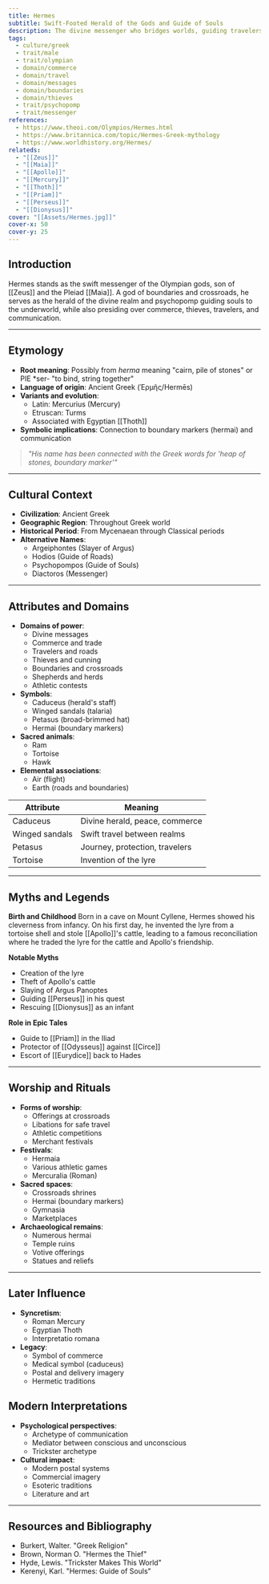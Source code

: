 ```yaml
---
title: Hermes
subtitle: Swift-Footed Herald of the Gods and Guide of Souls
description: The divine messenger who bridges worlds, guiding travelers, merchants, and souls with his winged sandals and golden caduceus
tags:
  - culture/greek
  - trait/male
  - trait/olympian
  - domain/commerce
  - domain/travel
  - domain/messages
  - domain/boundaries
  - domain/thieves
  - trait/psychopomp
  - trait/messenger
references:
  - https://www.theoi.com/Olympios/Hermes.html
  - https://www.britannica.com/topic/Hermes-Greek-mythology
  - https://www.worldhistory.org/Hermes/
relateds:
  - "[[Zeus]]"
  - "[[Maia]]"
  - "[[Apollo]]"
  - "[[Mercury]]"
  - "[[Thoth]]"
  - "[[Priam]]"
  - "[[Perseus]]"
  - "[[Dionysus]]"
cover: "[[Assets/Hermes.jpg]]"
cover-x: 50
cover-y: 25
---
```

## Introduction
Hermes stands as the swift messenger of the Olympian gods, son of [[Zeus]] and the Pleiad [[Maia]]. A god of boundaries and crossroads, he serves as the herald of the divine realm and psychopomp guiding souls to the underworld, while also presiding over commerce, thieves, travelers, and communication.

---

## Etymology

- **Root meaning**: Possibly from *herma* meaning "cairn, pile of stones" or PIE *ser- "to bind, string together"
- **Language of origin**: Ancient Greek (Ἑρμῆς/Hermēs)
- **Variants and evolution**:
  - Latin: Mercurius (Mercury)
  - Etruscan: Turms
  - Associated with Egyptian [[Thoth]]
- **Symbolic implications**: Connection to boundary markers (hermai) and communication

> _"His name has been connected with the Greek words for 'heap of stones, boundary marker'"_

---

## Cultural Context

- **Civilization**: Ancient Greek
- **Geographic Region**: Throughout Greek world
- **Historical Period**: From Mycenaean through Classical periods
- **Alternative Names**:
  - Argeiphontes (Slayer of Argus)
  - Hodios (Guide of Roads)
  - Psychopompos (Guide of Souls)
  - Diactoros (Messenger)

---

## Attributes and Domains

- **Domains of power**:
  - Divine messages
  - Commerce and trade
  - Travelers and roads
  - Thieves and cunning
  - Boundaries and crossroads
  - Shepherds and herds
  - Athletic contests
- **Symbols**:
  - Caduceus (herald's staff)
  - Winged sandals (talaria)
  - Petasus (broad-brimmed hat)
  - Hermai (boundary markers)
- **Sacred animals**:
  - Ram
  - Tortoise
  - Hawk
- **Elemental associations**:
  - Air (flight)
  - Earth (roads and boundaries)

| Attribute    | Meaning                           |
|--------------|-----------------------------------|
| Caduceus     | Divine herald, peace, commerce    |
| Winged sandals| Swift travel between realms      |
| Petasus      | Journey, protection, travelers    |
| Tortoise     | Invention of the lyre            |

---

## Myths and Legends

**Birth and Childhood**
Born in a cave on Mount Cyllene, Hermes showed his cleverness from infancy. On his first day, he invented the lyre from a tortoise shell and stole [[Apollo]]'s cattle, leading to a famous reconciliation where he traded the lyre for the cattle and Apollo's friendship.

**Notable Myths**
- Creation of the lyre
- Theft of Apollo's cattle
- Slaying of Argus Panoptes
- Guiding [[Perseus]] in his quest
- Rescuing [[Dionysus]] as an infant

**Role in Epic Tales**
- Guide to [[Priam]] in the Iliad
- Protector of [[Odysseus]] against [[Circe]]
- Escort of [[Eurydice]] back to Hades

---

## Worship and Rituals

- **Forms of worship**:
  - Offerings at crossroads
  - Libations for safe travel
  - Athletic competitions
  - Merchant festivals
- **Festivals**:
  - Hermaia
  - Various athletic games
  - Mercuralia (Roman)
- **Sacred spaces**:
  - Crossroads shrines
  - Hermai (boundary markers)
  - Gymnasia
  - Marketplaces
- **Archaeological remains**:
  - Numerous hermai
  - Temple ruins
  - Votive offerings
  - Statues and reliefs

---

## Later Influence

- **Syncretism**:
  - Roman Mercury
  - Egyptian Thoth
  - Interpretatio romana
- **Legacy**:
  - Symbol of commerce
  - Medical symbol (caduceus)
  - Postal and delivery imagery
  - Hermetic traditions

## Modern Interpretations

- **Psychological perspectives**:
  - Archetype of communication
  - Mediator between conscious and unconscious
  - Trickster archetype
- **Cultural impact**:
  - Modern postal systems
  - Commercial imagery
  - Esoteric traditions
  - Literature and art

---

## Resources and Bibliography

- Burkert, Walter. "Greek Religion"
- Brown, Norman O. "Hermes the Thief"
- Hyde, Lewis. "Trickster Makes This World"
- Kerenyi, Karl. "Hermes: Guide of Souls"